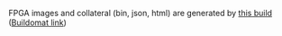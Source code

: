 FPGA images and collateral (bin, json, html) are generated by
[this build](https://github.com/oxidecomputer/quartz/runs/9920229727)
([Buildomat link](https://buildomat.eng.oxide.computer/wg/0/details/01GKM3RFEPFY43VN71J1C9EQ8P/317h88Oiwx2M7WDtBaI8C6sXsjsAHfAKkQ2833NNHbKe63w6/01GKM3RY3ETJ6S89W69D9Z85FN))